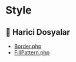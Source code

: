 # Style

<!--Index-->

## 📂 Harici Dosyalar

- [Border.php](./Border.php)
- [FillPattern.php](./FillPattern.php)

<!--Index-->
